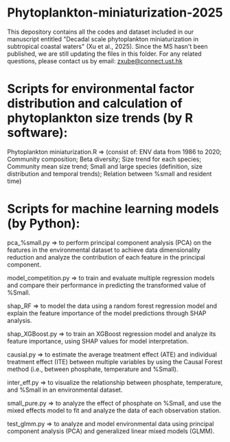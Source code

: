# Phytoplankton-miniaturization-2025

This depository contains all the codes and dataset included in our manuscript entitled "Decadal scale phytoplankton miniaturization in subtropical coastal waters" (Xu et al., 2025).
Since the MS hasn't been published, we are still updating the files in this folder.
For any related questions, please contact us by email: zxube@connect.ust.hk



# Scripts for environmental factor distribution and calculation of phytoplankton size trends (by R software):
Phytoplankton miniaturization.R
=> (consist of: ENV data from 1986 to 2020; Community composition; Beta diversity; Size trend for each species; Community mean size trend; Small and large species (definition, size distribution and temporal trends); Relation between %small and resident time)
        

# Scripts for machine learning models (by Python):

pca_%small.py 
=> to perform principal component analysis (PCA) on the features in the environmental dataset to achieve data dimensionality reduction and analyze the contribution of each feature in the principal component.

model_competition.py 
=> to train and evaluate multiple regression models and compare their performance in predicting the transformed value of %Small.

shap_RF 
=> to model the data using a random forest regression model and explain the feature importance of the model predictions through SHAP analysis. 

shap_XGBoost.py 
=> to train an XGBoost regression model and analyze its feature importance, using SHAP values ​​for model interpretation.

causial.py 
=> to estimate the average treatment effect (ATE) and individual treatment effect (ITE) between multiple variables by using the Causal Forest method (i.e., between phosphate, temperature and %Small).

inter_eff.py 
=> to visualize the relationship between phosphate, temperature, and %Small in an environmental dataset.

small_pure.py 
=> to analyze the effect of phosphate on %Small, and use the mixed effects model to fit and analyze the data of each observation station.

test_glmm.py => to analyze and model environmental data using principal component analysis (PCA) and generalized linear mixed models (GLMM).


